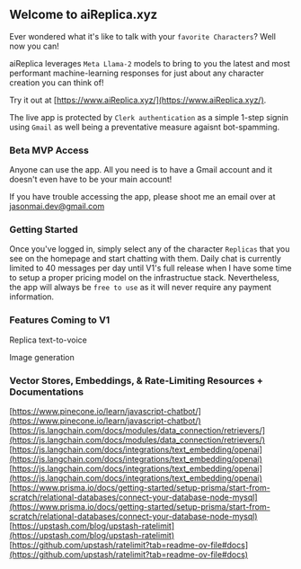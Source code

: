 ## Welcome to aiReplica.xyz

Ever wondered what it's like to talk with your `favorite Characters`? Well now you can!

aiReplica leverages `Meta Llama-2` models to bring to you the latest and most performant machine-learning responses for just about any character creation you can think of!

Try it out at [https://www.aiReplica.xyz/](https://www.aiReplica.xyz/).

The live app is protected by `Clerk authentication` as a simple 1-step signin using `Gmail` as well being a preventative measure agaisnt bot-spamming.

### Beta MVP Access

Anyone can use the app. All you need is to have a Gmail account and it doesn't even have to be your main account!

If you have trouble accessing the app, please shoot me an email over at jasonmai.dev@gmail.com

### Getting Started

Once you've logged in, simply select any of the character `Replicas` that you see on the homepage and start chatting with them. Daily chat is currently limited to 40 messages per day until V1's full release when I have some time to setup a proper pricing model on the infrastructue stack. Nevertheless, the app will always be `free to use` as it will never require any payment information.

### Features Coming to V1

Replica text-to-voice

Image generation

### Vector Stores, Embeddings, & Rate-Limiting Resources + Documentations

[https://www.pinecone.io/learn/javascript-chatbot/](https://www.pinecone.io/learn/javascript-chatbot/)
[https://js.langchain.com/docs/modules/data_connection/retrievers/](https://js.langchain.com/docs/modules/data_connection/retrievers/)
[https://js.langchain.com/docs/integrations/text_embedding/openai](https://js.langchain.com/docs/integrations/text_embedding/openai)
[https://js.langchain.com/docs/integrations/text_embedding/openai](https://js.langchain.com/docs/integrations/text_embedding/openai)
[https://www.prisma.io/docs/getting-started/setup-prisma/start-from-scratch/relational-databases/connect-your-database-node-mysql](https://www.prisma.io/docs/getting-started/setup-prisma/start-from-scratch/relational-databases/connect-your-database-node-mysql)
[https://upstash.com/blog/upstash-ratelimit](https://upstash.com/blog/upstash-ratelimit)
[https://github.com/upstash/ratelimit?tab=readme-ov-file#docs](https://github.com/upstash/ratelimit?tab=readme-ov-file#docs)